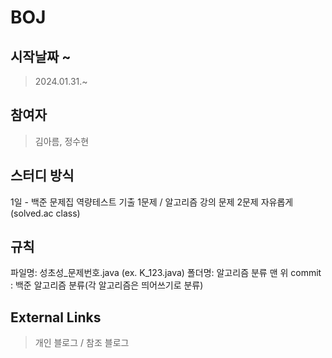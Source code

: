 # BOJ

## 시작날짜 ~
> 2024.01.31.~

## 참여자
> 김아름, 정수현

## 스터디 방식
1일 - 백준 문제집 역량테스트 기출 1문제 / 알고리즘 강의 문제 2문제
자유롭게(solved.ac class)

## 규칙
파일명: 성초성_문제번호.java (ex. K_123.java)
폴더명: 알고리즘 분류 맨 위
commit : 백준 알고리즘 분류(각 알고리즘은 띄어쓰기로 분류)
 
## External Links
> 개인 블로그 / 참조 블로그
